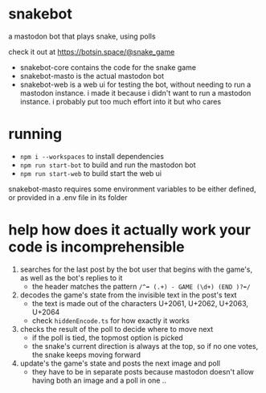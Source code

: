 # snakebot

a mastodon bot that plays snake, using polls

check it out at https://botsin.space/@snake_game

- snakebot-core contains the code for the snake game
- snakebot-masto is the actual mastodon bot
- snakebot-web is a web ui for testing the bot, without needing to run a mastodon instance. i made it because i didn't want to run a mastodon instance. i probably put too much effort into it but who cares

# running
- `npm i --workspaces` to install dependencies
- `npm run start-bot` to build and run the mastodon bot
- `npm run start-web` to build start the web ui

snakebot-masto requires some environment variables to be either defined, or provided in a .env file in its folder

# help how does it actually work your code is incomprehensible
1. searches for the last post by the bot user that begins with the game's, as well as the bot's replies to it
    - the header matches the pattern `/^➡ (.+) - GAME (\d+) (END )?⬅️/`
2. decodes the game's state from the invisible text in the post's text
    - the text is made out of the characters U+2061, U+2062, U+2063, U+2064
    - check `hiddenEncode.ts` for how exactly it works
3. checks the result of the poll to decide where to move next
    - if the poll is tied, the topmost option is picked
    - the snake's current direction is always at the top, so if no one votes, the snake keeps moving forward
4. update's the game's state and posts the next image and poll
    - they have to be in separate posts because mastodon doesn't allow having both an image and a poll in one ..
